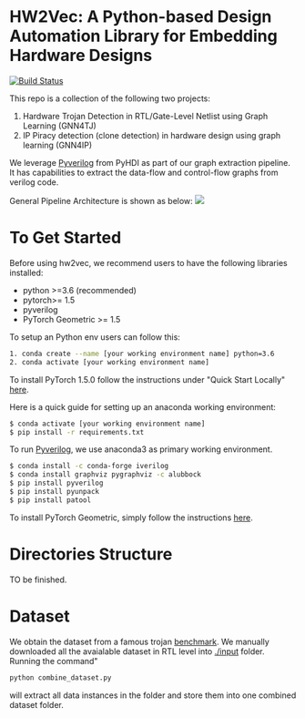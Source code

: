 # HW2Vec: A Python-based Design Automation Library for Embedding Hardware Designs
[![Build Status](https://travis-ci.com/louisccc/hw2vec.svg?branch=master)](https://travis-ci.com/github/louisccc/hw2vec)

This repo is a collection of the following two projects:
1. Hardware Trojan Detection in RTL/Gate-Level Netlist using Graph Learning (GNN4TJ)
2. IP Piracy detection (clone detection) in hardware design using graph learning (GNN4IP)

We leverage [Pyverilog](https://github.com/PyHDI/Pyverilog) from PyHDI as part of our graph extraction pipeline. It has capabilities to extract the data-flow and control-flow graphs from verilog code.

General Pipeline Architecture is shown as below:
![](https://github.com/louisccc/hw2vec/blob/master/figures/pipeline.png?raw=true)

# To Get Started
Before using hw2vec, we recommend users to have the following libraries installed: 
  * python >=3.6 (recommended)
  * pytorch>= 1.5
  * pyverilog 
  * PyTorch Geometric >= 1.5

To setup an Python env users can follow this: 
```sh
1. conda create --name [your working environment name] python=3.6
2. conda activate [your working environment name]
```

To install PyTorch 1.5.0 follow the instructions under "Quick Start Locally" [here](http://pytorch.org/).

Here is a quick guide for setting up an anaconda working environment:
```sh
$ conda activate [your working environment name]
$ pip install -r requirements.txt
```

To run [Pyverilog](https://github.com/PyHDI/Pyverilog), we use anaconda3 as primary working environment.
```sh
$ conda install -c conda-forge iverilog
$ conda install graphviz pygraphviz -c alubbock
$ pip install pyverilog
$ pip install pyunpack
$ pip install patool
```

To install PyTorch Geometric, simply follow the instructions [here](https://pytorch-geometric.readthedocs.io/en/latest/notes/installation.html).

# Directories Structure 
TO be finished. 

# Dataset
We obtain the dataset from a famous trojan [benchmark](http://www.trust-hub.org/benchmarks/trojan). We manually downloaded all the avaialable dataset in RTL level into [./input](https://github.com/louisccc/hard_hard_graph/tree/master/input) folder. 
Running the command"
```python
python combine_dataset.py
```
will extract all data instances in the folder and store them into one combined dataset folder.
